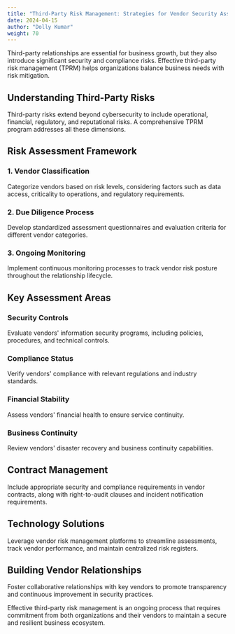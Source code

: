 ```yaml
---
title: "Third-Party Risk Management: Strategies for Vendor Security Assessment"
date: 2024-04-15
author: "Dolly Kumar"
weight: 70
---
```


Third-party relationships are essential for business growth, but they also introduce significant security and compliance risks. Effective third-party risk management (TPRM) helps organizations balance business needs with risk mitigation.

## Understanding Third-Party Risks

Third-party risks extend beyond cybersecurity to include operational, financial, regulatory, and reputational risks. A comprehensive TPRM program addresses all these dimensions.

## Risk Assessment Framework

### 1. Vendor Classification
Categorize vendors based on risk levels, considering factors such as data access, criticality to operations, and regulatory requirements.

### 2. Due Diligence Process
Develop standardized assessment questionnaires and evaluation criteria for different vendor categories.

### 3. Ongoing Monitoring
Implement continuous monitoring processes to track vendor risk posture throughout the relationship lifecycle.

## Key Assessment Areas

### Security Controls
Evaluate vendors' information security programs, including policies, procedures, and technical controls.

### Compliance Status
Verify vendors' compliance with relevant regulations and industry standards.

### Financial Stability
Assess vendors' financial health to ensure service continuity.

### Business Continuity
Review vendors' disaster recovery and business continuity capabilities.

## Contract Management

Include appropriate security and compliance requirements in vendor contracts, along with right-to-audit clauses and incident notification requirements.

## Technology Solutions

Leverage vendor risk management platforms to streamline assessments, track vendor performance, and maintain centralized risk registers.

## Building Vendor Relationships

Foster collaborative relationships with key vendors to promote transparency and continuous improvement in security practices.

Effective third-party risk management is an ongoing process that requires commitment from both organizations and their vendors to maintain a secure and resilient business ecosystem.